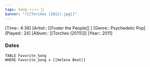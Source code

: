 ```yaml
---
tags: Song ⭐⭐⭐⭐ 💛
banner: "![[Torches (2011).jpg]]"
---
```

[Time:: 4:36]
[Artist:: [[Foster the People]] ]
[Genre:: Psychedelic Pop]
[Played:: 24]
[Album:: [[Torches (2011)]]]
[Year:: 2011]
### Dates
````dataview
TABLE Favorite_Song
WHERE Favorite_Song = [[Helena Beat]]
````